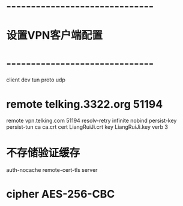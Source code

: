 # ------------------------------
#  设置VPN客户端配置
# ------------------------------
client
dev tun
proto udp
# remote telking.3322.org 51194
remote vpn.telking.com 51194
resolv-retry infinite
nobind
persist-key
persist-tun
ca ca.crt
cert LiangRuiJi.crt
key LiangRuiJi.key
verb 3
# 不存储验证缓存
auth-nocache
remote-cert-tls server

# cipher AES-256-CBC

